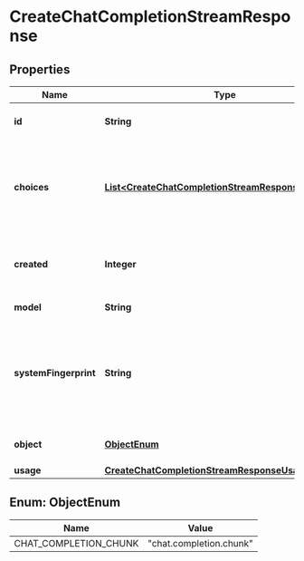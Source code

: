 # CreateChatCompletionStreamResponse

## Properties
Name | Type | Description | Notes
------------ | ------------- | ------------- | -------------
**id** | **String** | A unique identifier for the chat completion. Each chunk has the same ID. | 
**choices** | [**List&lt;CreateChatCompletionStreamResponseChoices&gt;**](CreateChatCompletionStreamResponseChoices.md) | A list of chat completion choices. Can contain more than one elements if &#x60;n&#x60; is greater than 1. Can also be empty for the last chunk if you set &#x60;stream_options: {\&quot;include_usage\&quot;: true}&#x60;.  | 
**created** | **Integer** | The Unix timestamp (in seconds) of when the chat completion was created. Each chunk has the same timestamp. | 
**model** | **String** | The model to generate the completion. | 
**systemFingerprint** | **String** | This fingerprint represents the backend configuration that the model runs with. Can be used in conjunction with the &#x60;seed&#x60; request parameter to understand when backend changes have been made that might impact determinism.  |  [optional]
**object** | [**ObjectEnum**](#ObjectEnum) | The object type, which is always &#x60;chat.completion.chunk&#x60;. | 
**usage** | [**CreateChatCompletionStreamResponseUsage**](CreateChatCompletionStreamResponseUsage.md) |  |  [optional]

<a name="ObjectEnum"></a>
## Enum: ObjectEnum
Name | Value
---- | -----
CHAT_COMPLETION_CHUNK | &quot;chat.completion.chunk&quot;
